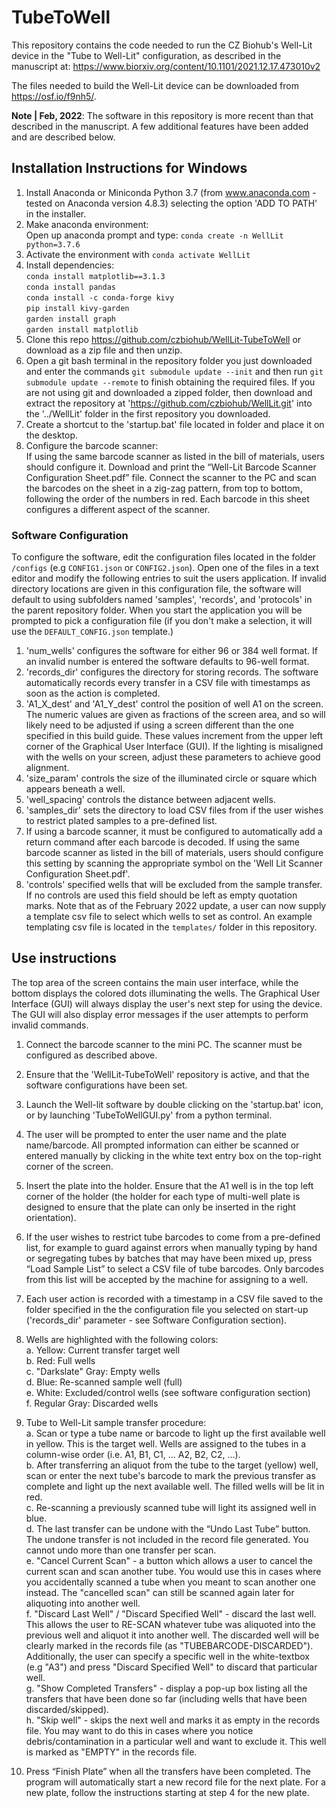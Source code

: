 # TubeToWell

This repository contains the code needed to run the CZ Biohub's Well-Lit device in the "Tube to Well-Lit" configuration, as described in the manuscript at:
https://www.biorxiv.org/content/10.1101/2021.12.17.473010v2

The files needed to build the Well-Lit device can be downloaded from https://osf.io/f9nh5/.

**Note | Feb, 2022**: The software in this repository is more recent than that described in the manuscript. A few additional features have been added and are described below.


## Installation Instructions for Windows

1. Install Anaconda or Miniconda Python 3.7 (from www.anaconda.com - tested on Anaconda version 4.8.3) selecting the option 'ADD TO PATH' in the installer.
2. Make anaconda environment:<br/>
        Open up anaconda prompt and type: `conda create -n WellLit python=3.7.6`
3. Activate the environment with `conda activate WellLit`
4. Install dependencies:<br/>
        `conda install matplotlib==3.1.3`<br/>
        `conda install pandas`<br/>
        `conda install -c conda-forge kivy`<br/>
        `pip install kivy-garden`<br/>
        `garden install graph`<br/>
        `garden install matplotlib`<br/>
5. Clone this repo https://github.com/czbiohub/WellLit-TubeToWell or download as a zip file and then unzip.
6. Open a git bash terminal in the repository folder you just downloaded and enter the commands `git submodule update --init` and then run `git submodule update --remote` to finish obtaining the required files. If you are not using git and downloaded a zipped folder, then download and extract the repository at 'https://github.com/czbiohub/WellLit.git' into the '../WellLit' folder in the first repository you downloaded.
7. Create a shortcut to the 'startup.bat' file located in folder and place it on the desktop.
8. Configure the barcode scanner:<br/>
         If using the same barcode scanner as listed in the bill of materials, users should configure it. Download and print the “Well-Lit Barcode Scanner Configuration Sheet.pdf” file. Connect the scanner to the PC and scan the barcodes on the sheet in a zig-zag pattern, from top to bottom, following the order of the numbers in red. Each barcode in this sheet configures a different aspect of the scanner.


### Software Configuration

To configure the software, edit the configuration files located in the folder `/configs` (e.g `CONFIG1.json` or `CONFIG2.json`). Open one of the files in a text editor and modify the following entries to suit the users application. If invalid directory locations are given in this configuration file, the software will default to using subfolders named 'samples', 'records', and 'protocols' in the parent repository folder. When you start the application you will be prompted to pick a configuration file (if you don't make a selection, it will use the `DEFAULT_CONFIG.json` template.)

1. 'num_wells' configures the software for either 96 or 384 well format. If an invalid number is entered the software defaults to 96-well format.
2. 'records_dir' configures the directory for storing records. The software automatically records every transfer in a CSV file with timestamps as soon as the action is completed.
3. 'A1_X_dest' and 'A1_Y_dest' control the position of well A1 on the screen. The numeric values are given as fractions of the screen area, and so will likely need to be adjusted if using a screen different than the one specified in this build guide. These values increment from the upper left corner of the Graphical User Interface (GUI). If the lighting is misaligned with the wells on your screen, adjust these parameters to achieve good alignment.
4. 'size_param' controls the size of the illuminated circle or square which appears beneath a well.
5. 'well_spacing' controls the distance between adjacent wells.
6. 'samples_dir' sets the directory to load CSV files from if the user wishes to restrict plated samples to a pre-defined list.
7. If using a barcode scanner, it must be configured to automatically add a return command after each barcode is decoded. If using the same barcode scanner as listed in the bill of materials, users should configure this setting by scanning the appropriate symbol on the 'Well Lit Scanner Configuration Sheet.pdf'.
8. 'controls' specified wells that will be excluded from the sample transfer. If no controls are used this field should be left as empty quotation marks. Note that as of the February 2022 update, a user can now supply a template csv file to select which wells to set as control. An example templating csv file is located in the `templates/` folder in this repository.


## Use instructions

The top area of the screen contains the main user interface, while the bottom displays the colored dots illuminating the wells. The Graphical User Interface (GUI) will always display the user's next step for using the device. The GUI will also display error messages if the user attempts to perform invalid commands.

1. Connect the barcode scanner to the mini PC. The scanner must be configured as described above.
2. Ensure that the 'WellLit-TubeToWell' repository is active, and that the software configurations have been set.
3. Launch the Well-lit software by double clicking on the 'startup.bat' icon, or by launching 'TubeToWellGUI.py' from a python terminal.
4. The user will be prompted to enter the user name and the plate name/barcode. All prompted information can either be scanned or entered manually by clicking in the white text entry box on the top-right corner of the screen.
5. Insert the plate into the holder. Ensure that the A1 well is in the top left corner of the holder (the holder for each type of multi-well plate is designed to ensure that the plate can only be inserted in the right orientation).
6. If the user wishes to restrict tube barcodes to come from a pre-defined list, for example to guard against errors when manually typing by hand or segregating tubes by batches that may have been mixed up, press “Load Sample List” to select a CSV file of tube barcodes. Only barcodes from this list will be accepted by the machine for assigning to a well.
7. Each user action is recorded with a timestamp in a CSV file saved to the folder specified in the the configuration file you selected on start-up ('records_dir' parameter - see Software Configuration section).
8. Wells are highlighted with the following colors:<br/>
       a. Yellow: Current transfer target well<br/>
       b. Red: Full wells<br/>
       c. "Darkslate" Gray: Empty wells<br/>
       d. Blue: Re-scanned sample well (full)<br/>
       e. White: Excluded/control wells (see software configuration section) <br/>
       f. Regular Gray: Discarded wells </br>
9. Tube to Well-Lit sample transfer procedure:<br/>
       a. Scan or type a tube name or barcode to light up the first available well in yellow. This is the target well. Wells are assigned to the tubes in a column-wise order (i.e. A1, B1, C1, ... A2, B2, C2, ...).<br/>
       b. After transferring an aliquot from the tube to the target (yellow) well, scan or enter the next tube's barcode to mark the previous transfer as complete and light up the next available well. The filled wells will be lit in red.<br/>
       c. Re-scanning a previously scanned tube will light its assigned well in blue.<br/>
       d. The last transfer can be undone with the “Undo Last Tube” button. The undone transfer is not included in the record file generated. You cannot undo more than one transfer per scan. <br/>
       e. "Cancel Current Scan" - a button which allows a user to cancel the current scan and scan another tube. You would use this in cases where you accidentally scanned a tube when you meant to scan another one instead. The "cancelled scan" can still be scanned again later for aliquoting into another well. <br/>
       f. "Discard Last Well" / "Discard Specified Well" - discard the last well. This allows the user to RE-SCAN whatever tube was aliquoted into the previous well and aliquot it into another well. The discarded well will be clearly marked in the records file (as "TUBEBARCODE-DISCARDED"). Additionally, the user can specify a specific well in the white-textbox (e.g "A3") and press "Discard Specified Well" to discard that particular well. <br/>
       g. "Show Completed Transfers" - display a pop-up box listing all the transfers that have been done so far (including wells that have been discarded/skipped). <br/>
       h. "Skip well" - skips the next well and marks it as empty in the records file. You may want to do this in cases where you notice debris/contamination in a particular well and want to exclude it. This well is marked as "EMPTY" in the records file.
       
10. Press “Finish Plate” when all the transfers have been completed. The program will automatically start a new record file for the next plate. For a new plate, follow the instructions starting at step 4 for the new plate.
